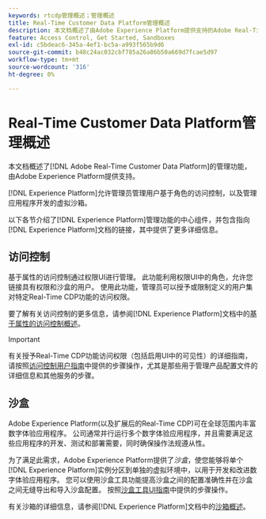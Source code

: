 ```yaml
---
keywords: rtcdp管理概述；管理概述
title: Real-Time Customer Data Platform管理概述
description: 本文档概述了由Adobe Experience Platform提供支持的Adobe Real-Time Customer Data Platform管理功能。
feature: Access Control, Get Started, Sandboxes
exl-id: c5bdeac6-345a-4ef1-bc5a-a993f565b9d6
source-git-commit: b48c24ac032cbf785a26a86b50a669d7fcae5d97
workflow-type: tm+mt
source-wordcount: '316'
ht-degree: 0%

---
```


# Real-Time Customer Data Platform管理概述

本文档概述了[!DNL Adobe Real-Time Customer Data Platform]的管理功能，由Adobe Experience Platform提供支持。

[!DNL Experience Platform]允许管理员管理用户基于角色的访问控制，以及管理应用程序开发的虚拟沙箱。

以下各节介绍了[!DNL Experience Platform]管理功能的中心组件，并包含指向[!DNL Experience Platform]文档的链接，其中提供了更多详细信息。

## 访问控制

基于属性的访问控制通过权限UI进行管理。 此功能利用权限UI中的角色，允许您链接具有权限和沙盒的用户。 使用此功能，管理员可以授予或限制定义的用户集对特定Real-Time CDP功能的访问权限。

要了解有关访问控制的更多信息，请参阅[!DNL Experience Platform]文档中的[基于属性的访问控制概述](/help/access-control/abac/overview.md)。

>[!IMPORTANT]
>
>有关授予Real-Time CDP功能访问权限（包括启用UI中的可见性）的详细指南，请按照[访问控制用户指南](../../access-control/ui/overview.md)中提供的步骤操作，尤其是那些用于管理产品配置文件的详细信息和其他服务的步骤。

## 沙盒

Adobe Experience Platform(以及扩展后的Real-Time CDP)可在全球范围内丰富数字体验应用程序。 公司通常并行运行多个数字体验应用程序，并且需要满足这些应用程序的开发、测试和部署需要，同时确保操作法规遵从性。

为了满足此需求，Adobe Experience Platform提供了&#x200B;*沙盒*，使您能够将单个[!DNL Experience Platform]实例分区到单独的虚拟环境中，以用于开发和改进数字体验应用程序。 您可以使用沙盒工具功能提高沙盒之间的配置准确性并在沙盒之间无缝导出和导入沙盒配置。 按照[沙盒工具UI指南](../../sandboxes/ui/sandbox-tooling.md)中提供的步骤操作。

有关沙箱的详细信息，请参阅[!DNL Experience Platform]文档中的[沙箱概述](../../sandboxes/home.md)。
